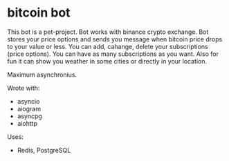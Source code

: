 # bitcoin bot

This bot is a pet-project.
Bot works with binance crypto exchange. Bot stores your price options and sends you message when bitcoin price drops to your value or less.
You can add, cahange, delete your subscriptions (price options). You can have as many subscriptions as you want.
Also for fun it can show you weather in some cities or directly in your location.


Maximum asynchronius.

Wrote with:
- asyncio
- aiogram
- asyncpg
- aiohttp


Uses: 
- Redis, PostgreSQL
